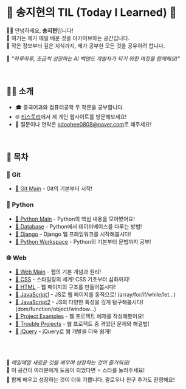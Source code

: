 # 🌼 송지현의 TIL (Today I Learned) 🌼

👩‍💻 안녕하세요, **송지현**입니다!  
📖 여기는 제가 매일 배운 것을 아카이브하는 공간입니다.   
🌟 작은 정보부터 깊은 지식까지, 제가 공부한 모든 것을 공유하려 합니다.  

🌱 _"하루하루, 조금씩 성장하는 AI 벡앤드 개발자가 되기 위한 여정을 함께해요!"_

  
<br>


## 🙋‍♀️ 소개
- 🎓 중국어과와 컴퓨터공학 두 학문을 공부합니다.
- 🌐 [티스토리](https://rico-t.tistory.com/)에서 제 개인 웹사이트를 방문해보세요!
- 💌 질문이나 연락은 [sdoohee0808@naver.com](mailto:sdoohee0808@naver.com)로 해주세요!
  
  
<br>


## 📜 목차

### 📘 Git
- [🔗 Git Main](https://github.com/sdoohee/TIL/tree/main/Git) - Git의 기본부터 시작!

### 🐍 Python
- [🔗 Python Main](https://github.com/sdoohee/TIL/tree/main/Python) - Python의 핵심 내용을 모아봤어요!
- [🔗 Database](https://github.com/sdoohee/TIL/tree/main/Python/Database) - Python에서 데이터베이스를 다루는 방법!
- [🔗 Django](https://github.com/sdoohee/TIL/tree/main/Python/Django) - Django 웹 프레임워크를 시작해봅시다!
- [🔗 Python Workspace](https://github.com/sdoohee/TIL/tree/main/Python/pythonWorkspace) - Python의 기본부터 문법까지 공부!

### 🌐 Web
- [🔗 Web Main](https://github.com/sdoohee/TIL/tree/main/Web) - 웹의 기본 개념과 원리!
- [🔗 CSS](https://github.com/sdoohee/TIL/tree/main/Web/CSS) - 스타일링의 세계! CSS 기초부터 심화까지!
- [🔗 HTML](https://github.com/sdoohee/TIL/tree/main/Web/HTML) - 웹 페이지의 구조를 만들어봅시다!
- [🔗 JavaScript1](https://github.com/sdoohee/TIL/tree/main/Web/JavaScript1) - JS로 웹 페이지를 동적으로! (array/for/if/while/let...)
- [🔗 JavaScript2](https://github.com/sdoohee/TIL/tree/main/Web/JavaScript2) - JS의 다양한 특성을 깊게 탐구해봅시다! (dom/function/object/window...)
- [🔗 Project Examples](https://github.com/sdoohee/TIL/tree/main/Web/ProjectEx) - 웹 프로젝트 예제를 작성해봤어요!
- [🔗 Trouble Projects](https://github.com/sdoohee/TIL/tree/main/Web/TrableProject) - 웹 프로젝트 중 겪었던 문제와 해결법!
- [🔗 jQuery](https://github.com/sdoohee/TIL/tree/main/Web/jQuery) - jQuery로 웹 개발을 더욱 쉽게!

  
<br>  
<br>


🌺 _매일매일 새로운 것을 배우며 성장하는 것이 즐거워요!_   
🌟 이 공간이 여러분에게 도움이 되었다면 ⭐️ 스타를 눌러주세요!  
🤝 함께 배우고 성장하는 것이 더욱 기쁩니다. 팔로우나 친구 추가도 환영해요!
